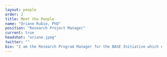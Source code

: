```yaml
---
layout: people
order: 2
title: Meet the People
name: "Oriane Rubio, PhD"
position: "Research Project Manager"
current: true
headshot: "oriane.jpeg"
twitter: ""
bio: "I am the Research Program Manager for the BASE Initiative which entails supporting research projects and collaborations, securing grant funding, and developing scientific and professional development programming. I received a Ph.D. in Bioengineering from UC San Francisco/UC Berkeley where I studied cardiovascular tissue engineering and hold a B.S.E. in Biomedical Engineering from Duke University. Outside of work, I enjoy traveling, testing out new recipes in the kitchen, and exploring the outdoors with my two dogs."
---
```

